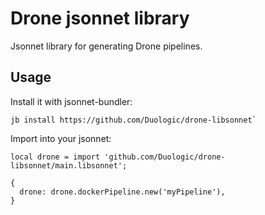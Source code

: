 # Drone jsonnet library

Jsonnet library for generating Drone pipelines.

## Usage

Install it with jsonnet-bundler:

```console
jb install https://github.com/Duologic/drone-libsonnet`
```

Import into your jsonnet:

```jsonnet
local drone = import 'github.com/Duologic/drone-libsonnet/main.libsonnet';

{
  drone: drone.dockerPipeline.new('myPipeline'),
}
```
